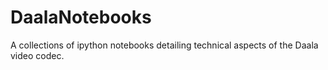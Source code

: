 # DaalaNotebooks
A collections of ipython notebooks detailing technical aspects of the Daala video codec.

